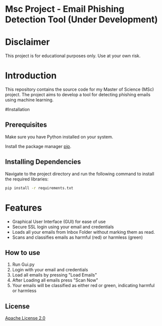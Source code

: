 # Msc Project -  Email Phishing Detection Tool (Under Development)

# Disclaimer

This project is for educational purposes only. Use at your own risk.

# Introduction
This repository contains the source code for my Master of Science (MSc) project. The project aims to develop a tool for detecting phishing emails using machine learning.

#Installation
## Prerequisites
Make sure you have Python installed on your system.

Install the package manager [pip](https://pip.pypa.io/en/stable/).


## Installing Dependencies

Navigate to the project directory and run the following command to install the required libraries:

```bash
pip install -r requirements.txt
```

# Features
 - Graphical User Interface (GUI) for ease of use
 - Secure SSL login using your email and credentials
 - Loads all your emails from Inbox Folder without marking them as read. 
 - Scans and classifies emails as harmful (red) or harmless (green)

## How to use

1. Run Gui.py
2. Login with your email and credentials
3. Load all emails by pressing "Load Emails"
4. After Loading all emails press "Scan Now"
5. Your emails will be classified as either red or green, indicating harmful or harmless

## License

[Apache License 2.0](https://choosealicense.com/licenses/apache-2.0/)
